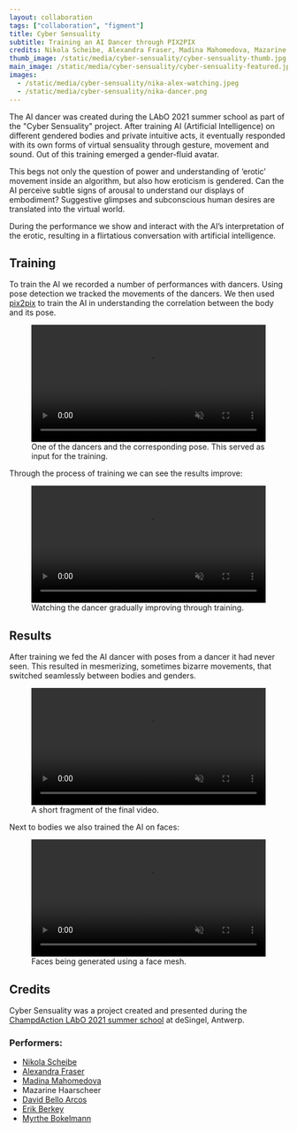 ```yaml
---
layout: collaboration
tags: ["collaboration", "figment"]
title: Cyber Sensuality
subtitle: Training an AI Dancer through PIX2PIX
credits: Nikola Scheibe, Alexandra Fraser, Madina Mahomedova, Mazarine Haarscheer and David Bello Arcos
thumb_image: /static/media/cyber-sensuality/cyber-sensuality-thumb.jpg
main_image: /static/media/cyber-sensuality/cyber-sensuality-featured.jpg
images:
  - /static/media/cyber-sensuality/nika-alex-watching.jpeg
  - /static/media/cyber-sensuality/nika-dancer.png
---
```


The AI dancer was created during the LAbO 2021 summer school as part of the "Cyber Sensuality" project. After training AI (Artificial Intelligence) on different gendered bodies and private intuitive acts, it eventually responded with its own forms of virtual sensuality through gesture, movement and sound. Out of this training emerged a gender-fluid avatar.

This begs not only the question of power and understanding of ‘erotic’ movement inside an algorithm, but also how eroticism is gendered. Can the AI perceive subtle signs of arousal to understand our displays of embodiment? Suggestive glimpses and subconscious human desires are translated into the virtual world.

During the performance we show and interact with the AI’s interpretation of the erotic, resulting in a flirtatious conversation with artificial intelligence.

## Training

To train the AI we recorded a number of performances with dancers. Using pose detection we tracked the movements of the dancers. We then used [pix2pix](https://affinelayer.com/pixsrv/) to train the AI in understanding the correlation between the body and its pose.

<figure>
<video loop autoplay muted playsinline src="https://tag-site.s3-eu-central-1.amazonaws.com/cyber-sensuality/berkey-short-fade.mp4" width="100%"></video>
<figcaption>One of the dancers and the corresponding pose. This served as input for the training.</figcaption></figure>

Through the process of training we can see the results improve:

<figure>
<video loop autoplay muted playsinline src="https://tag-site.s3-eu-central-1.amazonaws.com/cyber-sensuality/2021-erotique-training.mp4" width="100%"></video>
<figcaption>Watching the dancer gradually improving through training.</figcaption></figure>

## Results

After training we fed the AI dancer with poses from a dancer it had never seen. This resulted in mesmerizing, sometimes bizarre movements, that switched seamlessly between bodies and genders.

<figure>
<video loop autoplay muted playsinline src="https://tag-site.s3-eu-central-1.amazonaws.com/cyber-sensuality/ai-dancer-short-fade.mp4" width="100%"></video>
<figcaption>A short fragment of the final video.</figcaption></figure>

Next to bodies we also trained the AI on faces:

<figure>
<video loop autoplay muted playsinline src="https://tag-site.s3-eu-central-1.amazonaws.com/cyber-sensuality/face-short.mp4" width="100%"></video>
<figcaption>Faces being generated using a face mesh.</figcaption></figure>

## Credits

Cyber Sensuality was a project created and presented during the [ChampdAction LAbO 2021 summer school](https://www.champdactionlabo.be/) at deSingel, Antwerp.

### Performers:

- [Nikola Scheibe](https://www.linkedin.com/in/nikola-scheibe-853915149/)
- [Alexandra Fraser](https://www.instagram.com/alexandra_fraser_art/)
- [Madina Mahomedova](https://www.instagram.com/bringulda/)
- Mazarine Haarscheer
- [David Bello Arcos](https://www.instagram.com/davidbello32/)
- [Erik Berkey](https://theberkey.se/)
- [Myrthe Bokelmann](https://myrthebokelmann.com/)
